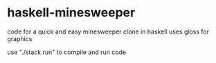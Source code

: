 # haskell-minesweeper

code for a quick and easy minesweeper clone in haskell
uses gloss for graphics

use "./stack run" to compile and run code
